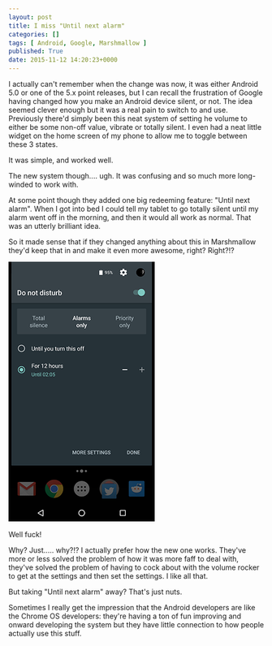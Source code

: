 ```yaml
---
layout: post
title: I miss "Until next alarm"
categories: []
tags: [ Android, Google, Marshmallow ]
published: True
date: 2015-11-12 14:20:23+0000
---
```


I actually can't remember when the change was now, it was either Android 5.0
or one of the 5.x point releases, but I can recall the frustration of Google
having changed how you make an Android device silent, or not. The idea seemed
clever enough but it was a real pain to switch to and use. Previously there'd
simply been this neat system of setting he volume to either be some non-off
value, vibrate or totally silent. I even had a neat little widget on the home
screen of my phone to allow me to toggle between these 3 states.

It was simple, and worked well.

The new system though.... ugh. It was confusing and so much more long-winded
to work with.

At some point though they added one big redeeming feature: "Until next alarm".
When I got into bed I could tell my tablet to go totally silent until my
alarm went off in the morning, and then it would all work as normal. That was
an utterly brilliant idea.

So it made sense that if they changed anything about this in Marshmallow they'd
keep that in and make it even more awesome, right? Right?!?

![Nope](/attachments/2015/11/12/Screenshot_20151112-140600.png)

Well fuck!

Why? Just..... why?!? I actually prefer how the new one works. They've more or
less solved the problem of how it was more faff to deal with, they've solved
the problem of having to cock about with the volume rocker to get at the
settings and then set the settings. I like all that.

But taking "Until next alarm" away? That's just nuts.

Sometimes I really get the impression that the Android developers are like the
Chrome OS developers: they're having a ton of fun improving and onward developing
the system but they have little connection to how people actually use this stuff.

